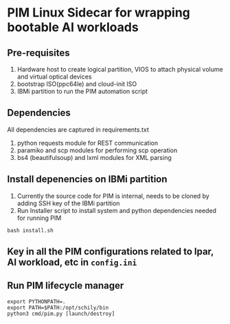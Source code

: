 # PIM Linux Sidecar for wrapping bootable AI workloads

## Pre-requisites
1. Hardware host to create logical partition, VIOS to attach physical volume and virtual optical devices
2. bootstrap ISO(ppc64le) and cloud-init ISO
3. IBMi partition to run the PIM automation script

## Dependencies
All dependencies are captured in requirements.txt
1. python requests module for REST communication
2. paramiko and scp modules for performing scp operation
3. bs4 (beautifulsoup) and lxml modules for XML parsing

## Install depenencies on IBMi partition

1. Currently the source code for PIM is internal, needs to be cloned by adding SSH key of the IBMi partition
2. Run Installer script to install system and python dependencies needed for running PIM

```
bash install.sh
```

## Key in all the PIM configurations related to lpar, AI workload, etc in `config.ini`

## Run PIM lifecycle manager

  ```
  export PYTHONPATH=.
  export PATH=$PATH:/opt/schily/bin
  python3 cmd/pim.py [launch/destroy]
  ```

